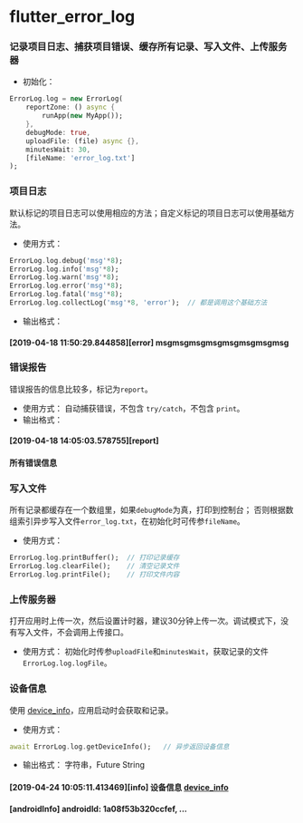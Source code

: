 # flutter_error_log

 ### 记录项目日志、捕获项目错误、缓存所有记录、写入文件、上传服务器
 * 初始化：
 ```dart
 ErrorLog.log = new ErrorLog(
     reportZone: () async {
         runApp(new MyApp());
     },
     debugMode: true,
     uploadFile: (file) async {},
     minutesWait: 30,
     [fileName: 'error_log.txt']
 );
 ```
 
 ### 项目日志
 默认标记的项目日志可以使用相应的方法；自定义标记的项目日志可以使用基础方法。
 * 使用方式：
 ```dart
 ErrorLog.log.debug('msg'*8);
 ErrorLog.log.info('msg'*8);
 ErrorLog.log.warn('msg'*8);
 ErrorLog.log.error('msg'*8);
 ErrorLog.log.fatal('msg'*8);
 ErrorLog.log.collectLog('msg'*8, 'error');  // 都是调用这个基础方法
 ```
 * 输出格式：
 #### [2019-04-18 11:50:29.844858][error] msgmsgmsgmsgmsgmsgmsgmsg
 
 ### 错误报告
 错误报告的信息比较多，标记为`report`。
 * 使用方式：
 自动捕获错误，不包含 `try/catch`，不包含 `print`。
 * 输出格式：
 #### [2019-04-18 14:05:03.578755][report]
 #### 所有错误信息
 
 ### 写入文件
 所有记录都缓存在一个数组里，如果`debugMode`为真，打印到控制台；
 否则根据数组索引异步写入文件`error_log.txt`，在初始化时可传参`fileName`。
 * 使用方式：
 ```dart
 ErrorLog.log.printBuffer();  // 打印记录缓存
 ErrorLog.log.clearFile();    // 清空记录文件
 ErrorLog.log.printFile();    // 打印文件内容
 ```
 
 ### 上传服务器
 打开应用时上传一次，然后设置计时器，建议30分钟上传一次。调试模式下，没有写入文件，不会调用上传接口。
 * 使用方式：
 初始化时传参`uploadFile`和`minutesWait`，获取记录的文件`ErrorLog.log.logFile`。

 ### 设备信息
 使用 [device_info](https://pub.dartlang.org/packages/device_info)，应用启动时会获取和记录。
 * 使用方式：
 ```dart
 await ErrorLog.log.getDeviceInfo();   // 异步返回设备信息
 ```
 * 输出格式：
 字符串，Future String
 #### [2019-04-24 10:05:11.413469][info] 设备信息 [device_info](https://pub.dartlang.org/packages/device_info)
 #### [androidInfo] androidId: 1a08f53b320ccfef, ...
 
